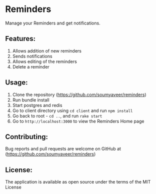 # Reminders
Manage your Reminders and get notifications.

## Features:
1. Allows addition of new reminders
2. Sends notifications
3. Allows editing of the reminders
4. Delete a reminder

## Usage:
1. Clone the repository (https://github.com/soumyaveer/reminders)
2. Run bundle install
3. Start postgres and redis
5. Go to client directory using `cd client` and run `npm install`
6. Go back to root - `cd ..`, and run `rake start` 
7. Go to `http://localhost:3000` to view the Reminders Home page

## Contributing:
Bug reports and pull requests are welcome on GitHub at (https://github.com/soumyaveer/reminders)

## License:
The application is available as open source under the terms of the MIT License
